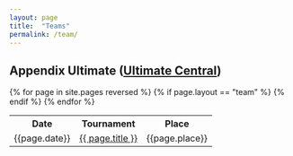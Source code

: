 ```yaml
---
layout: page
title:  "Teams"
permalink: /team/
---
```


  <h2>Appendix Ultimate (<a href="http://ultimatecentral.com/t/appendix-ultimate" traget="_blank" title="Appendix on Ultimate Central">Ultimate Central</a>)</h2>
  <table>
      <tr>
          <th>Date</th>      
          <th>Tournament</th>
          <th>Place</th>
      </tr>
      {% for page in site.pages reversed %}
            {% if page.layout == "team" %}
            <tr>
                <td>{{page.date}}</td>
                <td><a href="{{ page.url | prepend: site.baseurl }}">{{ page.title }}</a></td>
                <td>{{page.place}}</td>
            </tr>
            {% endif %}
      {% endfor %}

  </table>
